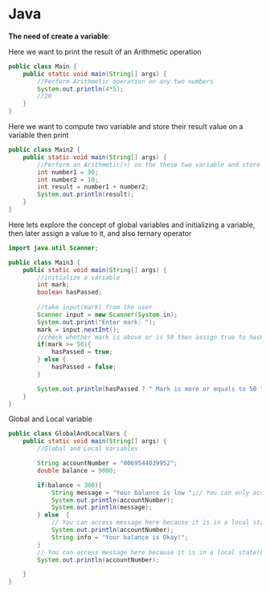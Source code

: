 # Java

**The need of create a variable**:

Here we want to print the result of an Arithmetic operation

```java
public class Main {
    public static void main(String[] args) {
        //Perform Arithmetic operation on any two numbers
        System.out.println(4*5);
        //20
    }
}
```

Here we want to compute two variable and store their result value on a variable then print
```java
public class Main2 {
    public static void main(String[] args) {
        //Perform an Arithmetic(+) on the these two variable and store the result 			in a variable the print
        int number1 = 90;
        int number2 = 10;
        int result = number1 + number2;
        System.out.println(result);
    }
}
```

Here lets explore the concept of global variables and initializing a variable, then later assign a value to it, and also ternary operator

```java
import java.util.Scanner;

public class Main3 {
    public static void main(String[] args) {
        //initialize a variable
        int mark;
        boolean hasPassed;
        
        //take input(mark) from the user
        Scanner input = new Scanner(System.in);
        System.out.print("Enter mark: ");
        mark = input.nextInt();
        //check whether mark is above or is 50 then assign true to hasPassed 			otherwise false
        if(mark >= 50){
            hasPassed = true;
        } else {
            hasPassed = false;
        }

        System.out.println(hasPassed ? " Mark is more or equals to 50 " : " Mark 			is less than 50");
    }
}

```

Global and Local variable

```java
public class GlobalAndLocalVars {
    public static void main(String[] args) {
        //Global and Local Variables

        String accountNumber = "0069544039952";
        double balance = 9000;

        if(balance < 300){
            String message = "Your balance is low ";// You can only access message 				with in the if block
            System.out.println(accountNumber);
            System.out.println(message);
        } else  {
            // You can access message here because it is in a local state(Local 			Variable)
            System.out.println(accountNumber);
            String info = "Your balance is Okay!";
        }
        // You can access message here because it is in a local state(Local 			Variable)
        System.out.println(accountNumber);

    }
}

```

